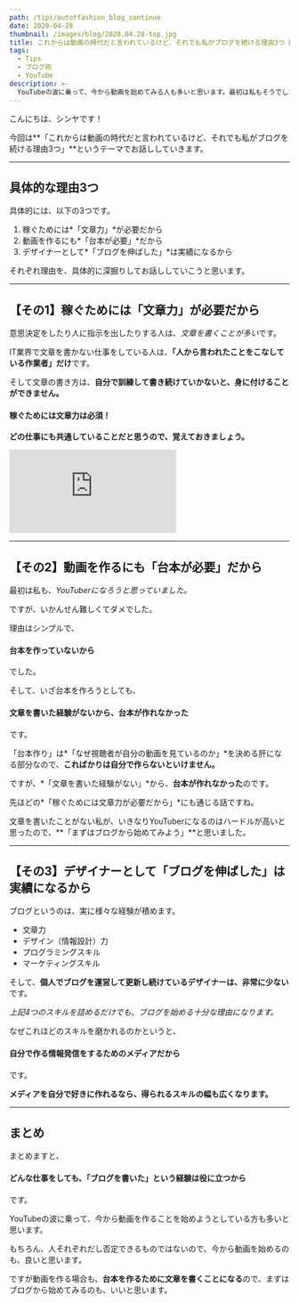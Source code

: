 ```yaml
---
path: /tips/outoffashion_blog_continue
date: 2020-04-28
thumbnail: /images/blog/2020.04.28-top.jpg
title: これからは動画の時代だと言われているけど、それでも私がブログを続ける理由3つ【稼げるようになる為です】
tags:
  - Tips
  - ブログ術
  - YouTube
description: >-
  YouTubeの波に乗って、今から動画を始めてみる人も多いと思います。最初は私もそうでした。ですが、動画の前に「まずはブログから始めてみよう」と思いましたので、理由を解説いたします。
---
```


こんにちは、シンヤです！

今回は**「これからは動画の時代だと言われているけど、それでも私がブログを続ける理由3つ」**というテーマでお話ししていきます。

---

## 具体的な理由3つ

具体的には、以下の3つです。

1. 稼ぐためには*「文章力」*が必要だから
2. 動画を作るにも*「台本が必要」*だから
3. デザイナーとして*「ブログを伸ばした」*は実績になるから

それぞれ理由を、具体的に深掘りしてお話ししていこうと思います。

---

## 【その1】稼ぐためには「文章力」が必要だから

意思決定をしたり人に指示を出したりする人は、*文章を書くことが多い*です。

IT業界で文章を書かない仕事をしている人は、**「人から言われたことをこなしている作業者」だけ**です。

そして文章の書き方は、**自分で訓練して書き続けていかないと、身に付けることができません。**

#### 稼ぐためには文章力は必須！

**どの仕事にも共通していることだと思うので、覚えておきましょう。**

<div class="post__movie--wrap">
  <iframe src="https://www.youtube.com/embed/8WKwKT7Rdq8" frameborder="0" allow="accelerometer; autoplay; encrypted-media; gyroscope; picture-in-picture" allowfullscreen></iframe>
</div>

---

## 【その2】動画を作るにも「台本が必要」だから

最初は私も、*YouTuberになろうと思っていました。*

ですが、いかんせん難しくてダメでした。

理由はシンプルで、

#### 台本を作っていないから

でした。

そして、いざ台本を作ろうとしても、

#### 文章を書いた経験がないから、台本が作れなかった

です。

「台本作り」は*「なぜ視聴者が自分の動画を見ているのか」*を決める肝になる部分なので、**こればかりは自分で作らないといけません。**

ですが、*「文章を書いた経験がない」*から、**台本が作れなかった**のです。

先ほどの*「稼ぐためには文章力が必要だから」*にも通じる話ですね。

文章を書いたことがない私が、いきなりYouTuberになるのはハードルが高いと思ったので、**「まずはブログから始めてみよう」**と思いました。

---

## 【その3】デザイナーとして「ブログを伸ばした」は実績になるから

ブログというのは、実に様々な経験が積めます。

- 文章力
- デザイン（情報設計）力
- プログラミングスキル
- マーケティングスキル

そして、**個人でブログを運営して更新し続けているデザイナーは、非常に少ない**です。

*上記4つのスキルを詰めるだけでも、ブログを始める十分な理由になります。*

なぜこれほどのスキルを磨かれるのかというと、

#### 自分で作る情報発信をするためのメディアだから

です。

**メディアを自分で好きに作れるなら、得られるスキルの幅も広くなります。**

---

## まとめ

まとめますと、

#### どんな仕事をしても、「ブログを書いた」という経験は役に立つから

です。

YouTubeの波に乗って、今から動画を作ることを始めようとしている方も多いと思います。

もちろん、人それぞれだし否定できるものではないので、今から動画を始めるのも、良いと思います。

ですが動画を作る場合も、**台本を作るために文章を書くことになる**ので、まずはブログから始めてみるのも、いいと思います。
